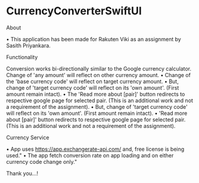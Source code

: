 # CurrencyConverterSwiftUI

About

•  This application has been made for Rakuten Viki as an assignment by Sasith Priyankara.

Functionality

Conversion works bi-directionally similar to the Google currency calculator.
Change of 'any amount' will reflect on other currency amount.
•  Change of the 'base currency code' will reflect on target currency amount.
•  But, change of 'target currency code' will reflect on its 'own amount'. (First amount remain intact).
•  The 'Read more about [pair]' button redirects to respective google page for selected pair. (This is an additional work and not a requirement of the assignment).
•  But, change of 'target currency code' will reflect on its 'own amount'. (First amount remain intact).
•  'Read more about [pair]' button redirects to respective google page for selected pair. (This is an additional work and not a requirement of the assignment).

Currency Service

•  App uses https://app.exchangerate-api.com/ and, free license is being used."
•  The app fetch conversion rate on app loading and on either currency code change only."

Thank you...!
